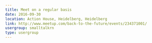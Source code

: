 ```yaml
---
title: Meet on a regular basis
date: 2016-09-30
location: Action House, Heidelberg, Heidelberg
link: http://www.meetup.com/back-to-the-future/events/234371001/
usergroup: smalltalkrn
type: usergroup
---
```

